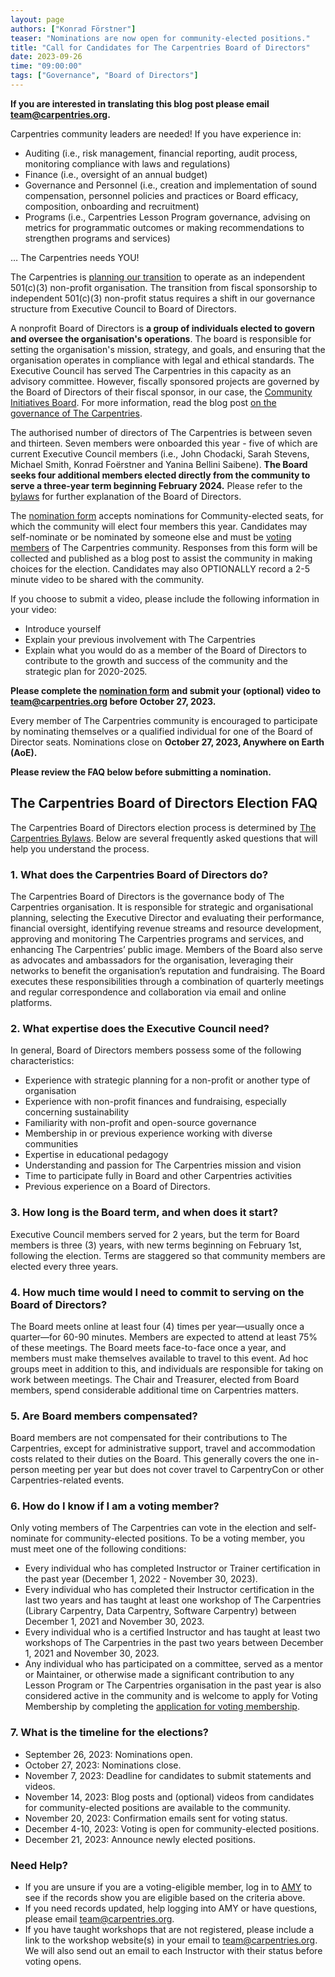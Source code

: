 ```yaml
---
layout: page
authors: ["Konrad Förstner"]
teaser: "Nominations are now open for community-elected positions."
title: "Call for Candidates for The Carpentries Board of Directors"
date: 2023-09-26
time: "09:00:00"
tags: ["Governance", "Board of Directors"]
---
```

**If you are interested in translating this blog post please email [team@carpentries.org](mailto:team@carpentries.org).**

Carpentries community leaders are needed! If you have experience in:
* Auditing (i.e., risk management, financial reporting, audit process, monitoring compliance with laws and regulations)
* Finance (i.e., oversight of an annual budget)
* Governance and Personnel (i.e., creation and implementation of sound compensation, personnel policies and practices or Board efficacy, composition, onboarding and recruitment)
* Programs (i.e., Carpentries Lesson Program governance, advising on metrics for programmatic outcomes or making recommendations to strengthen programs and services)

… The Carpentries needs YOU!

The Carpentries is [planning our transition](https://carpentries.org/blog/2023/08/Carpentries-transition-to-independent-status/) to operate as an independent 501(c)(3) non-profit organisation. The transition from fiscal sponsorship to independent 501(c)(3) non-profit status requires a shift in our governance structure from Executive Council to Board of Directors.

A nonprofit Board of Directors is **a group of individuals elected to govern and oversee the organisation's operations**. The board is responsible for setting the organisation's mission, strategy, and goals, and ensuring that the organisation operates in compliance with legal and ethical standards. The Executive Council has served The Carpentries in this capacity as an advisory committee. However, fiscally sponsored projects are governed by the Board of Directors of their fiscal sponsor, in our case, the [Community Initiatives Board](https://communityinitiatives.org/about/our-board/). For more information, read the blog post [on the governance of The Carpentries](https://carpentries.org/blog/2021/07/carpentries-governance/).
 
The authorised number of directors of The Carpentries is between seven and thirteen. Seven members were onboarded this year - five of which are current Executive Council members (i.e., John Chodacki, Sarah Stevens, Michael Smith, Konrad Foërstner and Yanina Bellini Saibene). **The Board seeks four additional members elected directly from the community to serve a three-year term beginning February 2024.** Please refer to the [bylaws](https://drive.google.com/file/d/1zWAdi971_FECHJuzQF8ijhk6GwHHeYem/view?usp=sharing) for further explanation of the Board of Directors. 

The [nomination form](https://forms.gle/nmXpEiEvwJENbE8r7) accepts nominations for Community-elected seats, for which the community will elect four members this year. Candidates may self-nominate or be nominated by someone else and must be [voting members](https://drive.google.com/file/d/1zWAdi971_FECHJuzQF8ijhk6GwHHeYem/view?usp=sharing) of The Carpentries community. Responses from this form will be collected and published as a blog post to assist the community in making choices for the election. Candidates may also OPTIONALLY record a 2-5 minute video to be shared with the community.

If you choose to submit a video, please include the following information in your video:
* Introduce yourself
* Explain your previous involvement with The Carpentries
* Explain what you would do as a member of the Board of Directors to contribute to the growth and success of the community and the strategic plan for 2020-2025.

**Please complete the [nomination form](https://forms.gle/nmXpEiEvwJENbE8r7) and submit your (optional) video to [team@carpentries.org](mailto:team@carpentries.org) before October 27, 2023.**

Every member of The Carpentries community is encouraged to participate by nominating themselves or a qualified individual for one of the Board of Director seats. Nominations close on **October 27, 2023, Anywhere on Earth (AoE).**

**Please review the FAQ below before submitting a nomination.**

## The Carpentries Board of Directors Election FAQ
The Carpentries Board of Directors election process is determined by [The Carpentries Bylaws](https://drive.google.com/file/d/1zWAdi971_FECHJuzQF8ijhk6GwHHeYem/view?usp=sharing). Below are several frequently asked questions that will help you understand the process.

### 1. What does the Carpentries Board of Directors do?
The Carpentries Board of Directors is the governance body of The Carpentries organisation. It is responsible for strategic and organisational planning, selecting the Executive Director and evaluating their performance, financial oversight, identifying revenue streams and resource development, approving and monitoring The Carpentries programs and services, and enhancing The Carpentries’ public image. Members of the Board also serve as advocates and ambassadors for the organisation, leveraging their networks to benefit the organisation’s reputation and fundraising. The Board executes these responsibilities through a combination of quarterly meetings and regular correspondence and collaboration via email and online platforms.

### 2. What expertise does the Executive Council need?
In general, Board of Directors members possess some of the following characteristics:
* Experience with strategic planning for a non-profit or another type of organisation
* Experience with non-profit finances and fundraising, especially concerning sustainability
* Familiarity with non-profit and open-source governance
* Membership in or previous experience working with diverse communities
* Expertise in educational pedagogy
* Understanding and passion for The Carpentries mission and vision
* Time to participate fully in Board and other Carpentries activities
* Previous experience on a Board of Directors.
  
### 3. How long is the Board term, and when does it start?
Executive Council members served for 2 years, but the term for Board members is three (3) years, with new terms beginning on February 1st, following the election. Terms are staggered so that community members are elected every three years.

### 4. How much time would I need to commit to serving on the Board of Directors?
The Board meets online at least four (4) times per year—usually once a quarter—for 60-90 minutes. Members are expected to attend at least 75% of these meetings. The Board meets face-to-face once a year, and members must make themselves available to travel to this event. Ad hoc groups meet in addition to this, and individuals are responsible for taking on work between meetings. The Chair and Treasurer, elected from Board members, spend considerable additional time on Carpentries matters.

### 5. Are Board members compensated?
Board members are not compensated for their contributions to The Carpentries, except for administrative support, travel and accommodation costs related to their duties on the Board. This generally covers the one in-person meeting per year but does not cover travel to CarpentryCon or other Carpentries-related events.

### 6. How do I know if I am a voting member?
Only voting members of The Carpentries can vote in the election and self-nominate for community-elected positions. To be a voting member, you must meet one of the following conditions:
* Every individual who has completed Instructor or Trainer certification in the past year (December 1, 2022 - November 30, 2023).
* Every individual who has completed their Instructor certification in the last two years and has taught at least one workshop of The Carpentries (Library Carpentry, Data Carpentry, Software Carpentry) between December 1, 2021 and November 30, 2023.
* Every individual who is a certified Instructor and has taught at least two workshops of The Carpentries in the past two years between December 1, 2021 and November 30, 2023.
* Any individual who has participated on a committee, served as a mentor or Maintainer, or otherwise made a significant contribution to any Lesson Program or The Carpentries organisation in the past year is also considered active in the community and is welcome to apply for Voting Membership by completing the [application for voting membership](https://forms.gle/7Cj3VyrNEd5DR64L8).

### 7. What is the timeline for the elections?
* September 26, 2023: Nominations open.
* October 27, 2023: Nominations close.
* November 7, 2023: Deadline for candidates to submit statements and videos.
* November 14, 2023: Blog posts and (optional) videos from candidates for community-elected positions are available to the community.
* November 20, 2023: Confirmation emails sent for voting status. 
* December 4-10, 2023: Voting is open for community-elected positions.
* December 21, 2023: Announce newly elected positions.

### Need Help?
* If you are unsure if you are a voting-eligible member, log in to [AMY](https://amy.carpentries.org/account/login/) to see if the records show you are eligible based on the criteria above. 
* If you need records updated, help logging into AMY or have questions, please email [team@carpentries.org](mailto:team@carpentries.org). 
* If you have taught workshops that are not registered, please include a link to the workshop website(s) in your email to [team@carpentries.org](mailto:team@carpentries.org). We will also send out an email to each Instructor with their status before voting opens.



